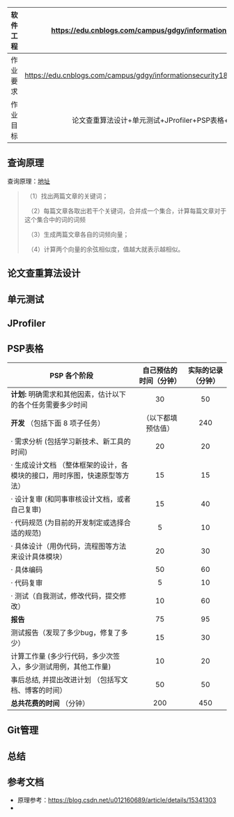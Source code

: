





| 软件工程 | https://edu.cnblogs.com/campus/gdgy/informationsecurity1812  |
| -------- | :----------------------------------------------------------: |
| 作业要求 | https://edu.cnblogs.com/campus/gdgy/informationsecurity1812/homework/11155 |
| 作业目标 |     论文查重算法设计+单元测试+JProfiler+PSP表格+Git管理      |

## 查询原理

查询原理：[地址](https://blog.csdn.net/u012160689/article/details/15341303)

> ​    （1）找出两篇文章的关键词；
>
> 　（2）每篇文章各取出若干个关键词，合并成一个集合，计算每篇文章对于这个集合中的词的词频
>
> 　（3）生成两篇文章各自的词频向量；
>
> 　（4）计算两个向量的余弦相似度，值越大就表示越相似。





## 论文查重算法设计







## 单元测试







## JProfiler





## PSP表格

| **PSP 各个阶段**                                             | 自己预估的时间（分钟） | 实际的记录（分钟） |
| ------------------------------------------------------------ | :--------------------: | :----------------: |
| **计划:** 明确需求和其他因素，估计以下的各个任务需要多少时间 |           30           |         50         |
| **开发** （包括下面 8 项子任务）                             |   （以下都填预估值）   |        240         |
| ·     需求分析 (包括学习新技术、新工具的时间)                |           20           |         20         |
| ·     生成设计文档 （整体框架的设计，各模块的接口，用时序图，快速原型等方法） |           15           |         15         |
| ·     设计复审 (和同事审核设计文档，或者自己复审)            |           15           |         40         |
| ·     代码规范 (为目前的开发制定或选择合适的规范)            |           5            |         10         |
| ·     具体设计（用伪代码，流程图等方法来设计具体模块）       |           20           |         30         |
| ·     具体编码                                               |           50           |         60         |
| ·     代码复审                                               |           5            |         10         |
| ·     测试（自我测试，修改代码，提交修改）                   |           10           |         60         |
| **报告**                                                     |           75           |         95         |
| 测试报告（发现了多少bug，修复了多少）                        |           15           |         30         |
| 计算工作量 (多少行代码，多少次签入，多少测试用例，其他工作量) |           10           |         20         |
| 事后总结, 并提出改进计划 （包括写文档、博客的时间）          |           50           |         50         |
| **总共花费的时间** （分钟）                                  |          200           |        450         |







## Git管理





## 总结

## 参考文档

- 原理参考：https://blog.csdn.net/u012160689/article/details/15341303
- 
